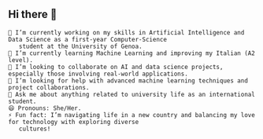 ## Hi there 👋

<!-- **SaharRamezani/SaharRamezani** is a ✨ _special_ ✨ repository because its `README.md` (this file) appears on your GitHub profile. Here are some ideas to get you started: -->

    🔭 I’m currently working on my skills in Artificial Intelligence and Data Science as a first-year Computer-Science
       student at the University of Genoa.
    🌱 I’m currently learning Machine Learning and improving my Italian (A2 level).
    👯 I’m looking to collaborate on AI and data science projects, especially those involving real-world applications.
    🤔 I’m looking for help with advanced machine learning techniques and project collaborations.
    💬 Ask me about anything related to university life as an international student.
    😄 Pronouns: She/Her.
    ⚡ Fun fact: I’m navigating life in a new country and balancing my love for technology with exploring diverse
       cultures!
